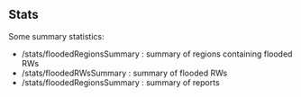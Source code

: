 ## Stats

Some summary statistics:

* /stats/floodedRegionsSummary :  summary of regions containing flooded RWs
* /stats/floodedRWsSummary : summary of flooded RWs
* /stats/floodedRegionsSummary : summary of reports
